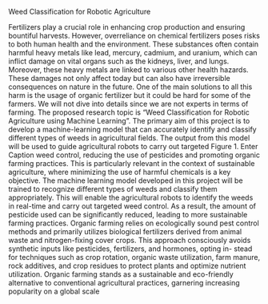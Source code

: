 Weed Classification for Robotic Agriculture

Fertilizers play a crucial role in enhancing crop production
and ensuring bountiful harvests. However, overreliance on
chemical fertilizers poses risks to both human health and
the environment. These substances often contain harmful
heavy metals like lead, mercury, cadmium, and uranium,
which can inflict damage on vital organs such as the kidneys,
liver, and lungs. Moreover, these heavy metals are linked to
various other health hazards. These damages not only affect
today but can also have irreversible consequences on nature
in the future. One of the main solutions to all this harm is
the usage of organic fertilizer but it could be hard for some
of the farmers. We will not dive into details since we are
not experts in terms of farming.
The proposed research topic is “Weed Classification for
Robotic Agriculture using Machine Learning”. The primary
aim of this project is to develop a machine-learning model
that can accurately identify and classify different types of
weeds in agricultural fields. The output from this model will
be used to guide agricultural robots to carry out targeted
Figure 1. Enter Caption
weed control, reducing the use of pesticides and promoting
organic farming practices. This is particularly relevant in
the context of sustainable agriculture, where minimizing the
use of harmful chemicals is a key objective.
The machine learning model developed in this project will
be trained to recognize different types of weeds and classify
them appropriately. This will enable the agricultural robots
to identify the weeds in real-time and carry out targeted
weed control. As a result, the amount of pesticide used
can be significantly reduced, leading to more sustainable
farming practices. Organic farming relies on ecologically
sound pest control methods and primarily utilizes biological
fertilizers derived from animal waste and nitrogen-fixing
cover crops. This approach consciously avoids synthetic
inputs like pesticides, fertilizers, and hormones, opting in-
stead for techniques such as crop rotation, organic waste
utilization, farm manure, rock additives, and crop residues
to protect plants and optimize nutrient utilization. Organic
farming stands as a sustainable and eco-friendly alternative
to conventional agricultural practices, garnering increasing
popularity on a global scale
